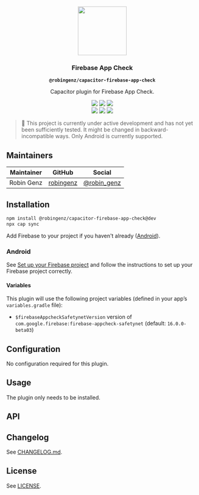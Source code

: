 <p align="center"><br><img src="https://user-images.githubusercontent.com/236501/85893648-1c92e880-b7a8-11ea-926d-95355b8175c7.png" width="128" height="128" /></p>
<h3 align="center">Firebase App Check</h3>
<p align="center"><strong><code>@robingenz/capacitor-firebase-app-check</code></strong></p>
<p align="center">
  Capacitor plugin for Firebase App Check. 
</p>

<p align="center">
  <img src="https://img.shields.io/maintenance/yes/2021?style=flat-square" />
  <a href="https://github.com/robingenz/capacitor-firebase-app-check/actions?query=workflow%3A%22CI%22"><img src="https://img.shields.io/github/workflow/status/robingenz/capacitor-firebase-app-check/CI/main?style=flat-square" /></a>
  <a href="https://www.npmjs.com/package/@robingenz/capacitor-firebase-app-check"><img src="https://img.shields.io/npm/l/@robingenz/capacitor-firebase-app-check?style=flat-square" /></a>
<br>
  <a href="https://www.npmjs.com/package/@robingenz/capacitor-firebase-app-check"><img src="https://img.shields.io/npm/dw/@robingenz/capacitor-firebase-app-check?style=flat-square" /></a>
  <a href="https://www.npmjs.com/package/@robingenz/capacitor-firebase-app-check"><img src="https://img.shields.io/npm/v/@robingenz/capacitor-firebase-app-check?style=flat-square" /></a>
<!-- ALL-CONTRIBUTORS-BADGE:START - Do not remove or modify this section -->
<a href="#contributors-"><img src="https://img.shields.io/badge/all%20contributors-1-orange?style=flat-square" /></a>
<!-- ALL-CONTRIBUTORS-BADGE:END -->
</p>

> 🚧 This project is currently under active development and has not yet been sufficiently tested. It might be changed in backward-incompatible ways. Only Android is currently supported.

## Maintainers

| Maintainer | GitHub                                    | Social                                        |
| ---------- | ----------------------------------------- | --------------------------------------------- |
| Robin Genz | [robingenz](https://github.com/robingenz) | [@robin_genz](https://twitter.com/robin_genz) |

## Installation

```bash
npm install @robingenz/capacitor-firebase-app-check@dev
npx cap sync
```

Add Firebase to your project if you haven't already ([Android](https://firebase.google.com/docs/android/setup)).

### Android

See [Set up your Firebase project](https://firebase.google.com/docs/app-check/android/safetynet-provider#project-setup) and follow the instructions to set up your Firebase project correctly.

#### Variables

This plugin will use the following project variables (defined in your app’s `variables.gradle` file):
- `$firebaseAppcheckSafetynetVersion` version of `com.google.firebase:firebase-appcheck-safetynet` (default: `16.0.0-beta03`)

## Configuration

No configuration required for this plugin.

## Usage

The plugin only needs to be installed.

## API

<docgen-index>



</docgen-index>

<docgen-api>
<!--Update the source file JSDoc comments and rerun docgen to update the docs below-->



</docgen-api>

## Changelog

See [CHANGELOG.md](https://github.com/robingenz/capacitor-firebase-app-check/blob/master/CHANGELOG.md).

## License

See [LICENSE](https://github.com/robingenz/capacitor-firebase-app-check/blob/master/LICENSE).
